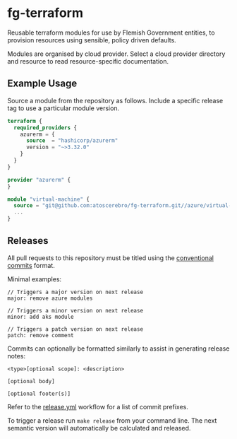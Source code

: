 # fg-terraform

Reusable terraform modules for use by Flemish Government entities, to provision resources using sensible, policy driven defaults.

Modules are organised by cloud provider. Select a cloud provider directory and resource to read resource-specific documentation.

## Example Usage

Source a module from the repository as follows. Include a specific release tag to use a particular module version.

```terraform
terraform {
  required_providers {
    azurerm = {
      source  = "hashicorp/azurerm"
      version = "~>3.32.0"
    }
  }
}

provider "azurerm" {
}

module "virtual-machine" {
  source = "git@github.com:atoscerebro/fg-terraform.git//azure/virtual-machine?ref=v0.1.0"
  ...
}
```

## Releases

All pull requests to this repository must be titled using the [conventional commits](https://www.conventionalcommits.org/en/v1.0.0/) format.

Minimal examples:

```
// Triggers a major version on next release
major: remove azure modules

// Triggers a minor version on next release
minor: add aks module

// Triggers a patch version on next release
patch: remove comment
```

Commits can optionally be formatted similarly to assist in generating release notes:

```
<type>[optional scope]: <description>

[optional body]

[optional footer(s)]
```

Refer to the [release.yml](https://github.com/atoscerebro/fg-terraform/blob/master/.github/workflows/release.yml) workflow for a list of commit prefixes.

To trigger a release run `make release` from your command line. The next semantic version will automatically be calculated and released.
